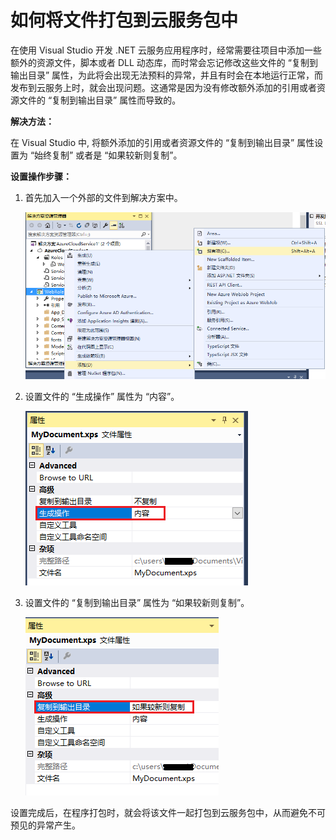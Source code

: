 <properties
                pageTitle="如何将文件打包到云服务包中"
                description="通过 Visual Studio 将额外的文件打包到Cloud Services Package"
                services="cloud-services"
                documentationCenter=""
                authors=""
                manager=""
                editor=""
                tags="云服务,Cloud Services Package,Visual Studio"/>

<tags
                ms.service="cloud-services-aog"
                ms.date="12/16/2016"
                wacn.date="12/16/2016"/>

# 如何将文件打包到云服务包中

在使用 Visual Studio 开发 .NET 云服务应用程序时，经常需要往项目中添加一些额外的资源文件，脚本或者 DLL 动态库，而时常会忘记修改这些文件的 “复制到输出目录” 属性，为此将会出现无法预料的异常，并且有时会在本地运行正常，而发布到云服务上时，就会出现问题。这通常是因为没有修改额外添加的引用或者资源文件的 “复制到输出目录” 属性而导致的。

**解决方法：**

在 Visual Studio 中, 将额外添加的引用或者资源文件的 “复制到输出目录” 属性设置为 “始终复制” 或者是 “如果较新则复制”。

**设置操作步骤：**  

1.	首先加入一个外部的文件到解决方案中。

	![import-extra-file](./media/aog-cloud-services-howto-vs-package-exisiting-file/import-extra-file.png)

2.	设置文件的 “生成操作” 属性为 “内容”。

	![build-action](./media/aog-cloud-services-howto-vs-package-exisiting-file/build-action.png)

3.	设置文件的 “复制到输出目录” 属性为 “如果较新则复制”。

	![copy-to-output-directory](./media/aog-cloud-services-howto-vs-package-exisiting-file/copy-to-output-directory.png)

设置完成后，在程序打包时，就会将该文件一起打包到云服务包中，从而避免不可预见的异常产生。